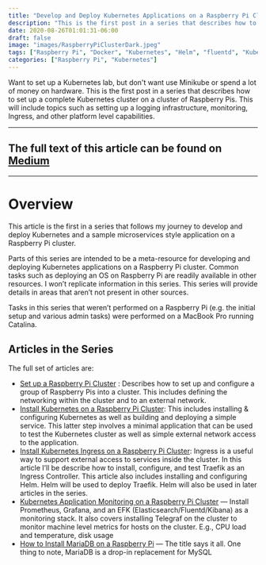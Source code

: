 ```yaml
---
title: "Develop and Deploy Kubernetes Applications on a Raspberry Pi Cluster"
description: "This is the first post in a series that describes how to set up a Kubernetes cluster on a cluster of Raspberry Pis."
date: 2020-08-26T01:01:31-06:00
draft: false
image: "images/RaspberryPiClusterDark.jpeg"
tags: ["Raspberry Pi", "Docker", "Kubernetes", "Helm", "fluentd", "Kubernetes Ingress", "MySQL", "Grafana", "Prometheus", "Elasticsearch", "Traefik"]
categories: ["Raspberry Pi", "Kubernetes"]
---
```


Want to set up a Kubernetes lab, but don't want use Minikube or spend a lot of money on hardware. This is the first post in a series that describes how to set up a complete Kubernetes cluster on a cluster of Raspberry Pis. This will include topics such as setting up a logging infrastructure, monitoring, Ingress, and other platform level capabilities.
<!--more-->

---

## The full text of this article can be found on [Medium](https://medium.com/better-programming/develop-and-deploy-kubernetes-applications-on-a-raspberry-pi-cluster-fbd4d97a904c?source=friends_link&sk=df18f8cdfc8b90aa25b2b6676346d1ec)

---

# Overview

This article is the first in a series that follows my journey to develop and deploy Kubernetes and a sample microservices style application on a Raspberry Pi cluster.

Parts of this series are intended to be a meta-resource for developing and deploying Kubernetes applications on a Raspberry Pi cluster. Common tasks such as deploying an OS on Raspberry Pi are readily available in other resources. I won’t replicate information in this series. This series will provide details in areas that aren’t not present in other sources.

Tasks in this series that weren’t performed on a Raspberry Pi (e.g. the initial setup and various admin tasks) were performed on a MacBook Pro running Catalina.

## Articles in the Series

The full set of articles are:

* [Set up a Raspberry Pi Cluster](https://medium.com/better-programming/setup-a-raspberry-pi-cluster-ff484a1c6be9) : Describes how to set up and configure a group of Raspberry Pis into a cluster. This includes defining the networking within the cluster and to an external network.
* [Install Kubernetes on a Raspberry Pi Cluster](https://medium.com/better-programming/install-kubernetes-on-a-raspberry-pi-cluster-49ad9a762d08): This includes installing & configuring Kubernetes as well as building and deploying a simple service. This latter step involves a minimal application that can be used to test the Kubernetes cluster as well as simple external network access to the application.
* [Install Kubernetes Ingress on a Raspberry Pi Cluster](https://medium.com/@RichYoungkin/install-kubernetes-ingress-on-a-raspberry-pi-cluster-e8d5086c5009): Ingress is a useful way to support external access to services inside the cluster. In this article I’ll be describe how to install, configure, and test Traefik as an Ingress Controller. This article also includes installing and configuring Helm. Helm will be used to deploy Traefik. Helm will also be used in later articles in the series.
* [Kubernetes Application Monitoring on a Raspberry Pi Cluster](https://medium.com/better-programming/kubernetes-application-monitoring-on-a-raspberry-pi-cluster-fa8f2762b00c) — Install Prometheus, Grafana, and an EFK (Elasticsearch/Fluentd/Kibana) as a monitoring stack. It also covers installing Telegraf on the cluster to monitor machine level metrics for hosts on the cluster. E.g., CPU load and temperature, disk usage
* [How to Install MariaDB on a Raspberry Pi](https://medium.com/better-programming/how-to-install-mysql-on-a-raspberry-pi-ad3f69b4a094) — The title says it all. One thing to note, MariaDB is a drop-in replacement for MySQL